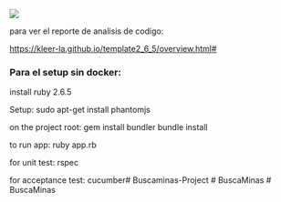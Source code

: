 ![](https://github.com/kleer-la/template2_6_5/workflows/Ruby/badge.svg)

para ver el reporte de analisis de codigo:

https://kleer-la.github.io/template2_6_5/overview.html#


### Para el setup sin docker:

install ruby 2.6.5

Setup:
	sudo apt-get install phantomjs

on the project root:
	gem install bundler
	bundle install

to run app:
	ruby app.rb

for unit test:
	rspec

for acceptance test:
	cucumber#   B u s c a m i n a s - P r o j e c t  
 #   B u s c a M i n a s  
 #   B u s c a M i n a s  
 